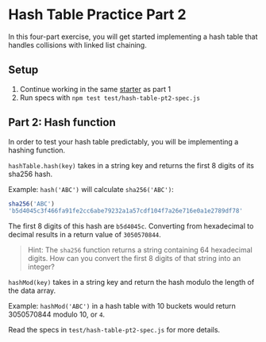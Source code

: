 # Hash Table Practice Part 2

In this four-part exercise, you will get started implementing a hash table
that handles collisions with linked list chaining.

## Setup

1. Continue working in the same [starter] as part 1
2. Run specs with `npm test test/hash-table-pt2-spec.js`

## Part 2: Hash function

In order to test your hash table predictably, you will be implementing a
hashing function.

`hashTable.hash(key)` takes in a string key and returns the first 8 digits of
its sha256 hash.

Example: `hash('ABC')` will calculate `sha256('ABC')`:

```js
sha256('ABC')
'b5d4045c3f466fa91fe2cc6abe79232a1a57cdf104f7a26e716e0a1e2789df78'
````

The first 8 digits of this hash are `b5d4045c`. Converting from hexadecimal to
decimal results in a return value of `3050570844`.

> Hint: The `sha256` function returns a string containing 64 hexadecimal
> digits. How can you convert the first 8 digits of that string into an
> integer?

`hashMod(key)` takes in a string key and return the hash modulo the length of
the data array.

Example: `hashMod('ABC')` in a hash table with 10 buckets would return
3050570844 modulo 10, or `4`.

Read the specs in `test/hash-table-pt2-spec.js` for more details.


[starter]: https://github.com/appacademy-starters/hash-tables-practice
[charCodeAt]: https://developer.mozilla.org/en-US/docs/Web/JavaScript/Reference/Global_Objects/String/charCodeAt